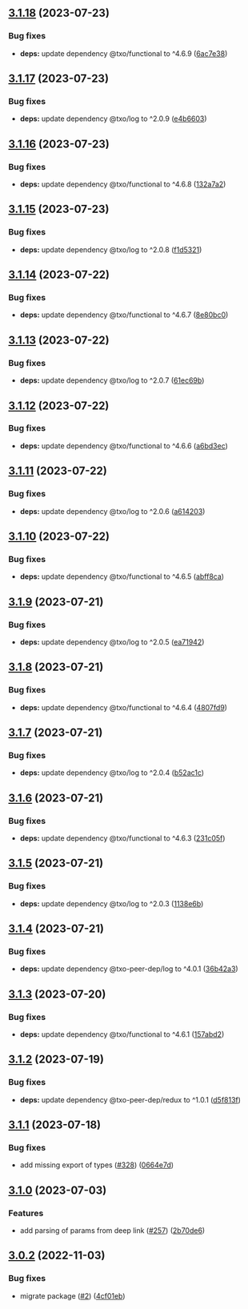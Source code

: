 ## [3.1.18](https://github.com/technology-studio/react-native-deep-linking/compare/v3.1.17...v3.1.18) (2023-07-23)


### Bug fixes

* **deps:** update dependency @txo/functional to ^4.6.9 ([6ac7e38](https://github.com/technology-studio/react-native-deep-linking/commit/6ac7e38a2de583d625547092704709d3febf56bf))

## [3.1.17](https://github.com/technology-studio/react-native-deep-linking/compare/v3.1.16...v3.1.17) (2023-07-23)


### Bug fixes

* **deps:** update dependency @txo/log to ^2.0.9 ([e4b6603](https://github.com/technology-studio/react-native-deep-linking/commit/e4b66031ca601863646e3a5067e5b49d4a3812da))

## [3.1.16](https://github.com/technology-studio/react-native-deep-linking/compare/v3.1.15...v3.1.16) (2023-07-23)


### Bug fixes

* **deps:** update dependency @txo/functional to ^4.6.8 ([132a7a2](https://github.com/technology-studio/react-native-deep-linking/commit/132a7a2deaffedfb7263160a548a910b67873643))

## [3.1.15](https://github.com/technology-studio/react-native-deep-linking/compare/v3.1.14...v3.1.15) (2023-07-23)


### Bug fixes

* **deps:** update dependency @txo/log to ^2.0.8 ([f1d5321](https://github.com/technology-studio/react-native-deep-linking/commit/f1d532164a9878520a91e264b70822a3c2e4d4d9))

## [3.1.14](https://github.com/technology-studio/react-native-deep-linking/compare/v3.1.13...v3.1.14) (2023-07-22)


### Bug fixes

* **deps:** update dependency @txo/functional to ^4.6.7 ([8e80bc0](https://github.com/technology-studio/react-native-deep-linking/commit/8e80bc028b0999c18098ff12ae00162b15c1cb4a))

## [3.1.13](https://github.com/technology-studio/react-native-deep-linking/compare/v3.1.12...v3.1.13) (2023-07-22)


### Bug fixes

* **deps:** update dependency @txo/log to ^2.0.7 ([61ec69b](https://github.com/technology-studio/react-native-deep-linking/commit/61ec69b182b35fe057cbe7e390f49b9f0fe99d3f))

## [3.1.12](https://github.com/technology-studio/react-native-deep-linking/compare/v3.1.11...v3.1.12) (2023-07-22)


### Bug fixes

* **deps:** update dependency @txo/functional to ^4.6.6 ([a6bd3ec](https://github.com/technology-studio/react-native-deep-linking/commit/a6bd3ec941a800195c1b4ecd49fc22b10903fec9))

## [3.1.11](https://github.com/technology-studio/react-native-deep-linking/compare/v3.1.10...v3.1.11) (2023-07-22)


### Bug fixes

* **deps:** update dependency @txo/log to ^2.0.6 ([a614203](https://github.com/technology-studio/react-native-deep-linking/commit/a6142031fe0215774b8c93192d307e626b48abaf))

## [3.1.10](https://github.com/technology-studio/react-native-deep-linking/compare/v3.1.9...v3.1.10) (2023-07-22)


### Bug fixes

* **deps:** update dependency @txo/functional to ^4.6.5 ([abff8ca](https://github.com/technology-studio/react-native-deep-linking/commit/abff8caf38bf88869bbc644e9807ecb39184ff4e))

## [3.1.9](https://github.com/technology-studio/react-native-deep-linking/compare/v3.1.8...v3.1.9) (2023-07-21)


### Bug fixes

* **deps:** update dependency @txo/log to ^2.0.5 ([ea71942](https://github.com/technology-studio/react-native-deep-linking/commit/ea71942b988cce980512ccdc190ca1a44f6fbce8))

## [3.1.8](https://github.com/technology-studio/react-native-deep-linking/compare/v3.1.7...v3.1.8) (2023-07-21)


### Bug fixes

* **deps:** update dependency @txo/functional to ^4.6.4 ([4807fd9](https://github.com/technology-studio/react-native-deep-linking/commit/4807fd9571e5891f2ffd7a010c423d4b8c4eb3da))

## [3.1.7](https://github.com/technology-studio/react-native-deep-linking/compare/v3.1.6...v3.1.7) (2023-07-21)


### Bug fixes

* **deps:** update dependency @txo/log to ^2.0.4 ([b52ac1c](https://github.com/technology-studio/react-native-deep-linking/commit/b52ac1cb94908fea5a42f552bdfb440e9e379ab0))

## [3.1.6](https://github.com/technology-studio/react-native-deep-linking/compare/v3.1.5...v3.1.6) (2023-07-21)


### Bug fixes

* **deps:** update dependency @txo/functional to ^4.6.3 ([231c05f](https://github.com/technology-studio/react-native-deep-linking/commit/231c05f68625651f0693b2e688e6536aef08e16b))

## [3.1.5](https://github.com/technology-studio/react-native-deep-linking/compare/v3.1.4...v3.1.5) (2023-07-21)


### Bug fixes

* **deps:** update dependency @txo/log to ^2.0.3 ([1138e6b](https://github.com/technology-studio/react-native-deep-linking/commit/1138e6bb5468c061580f2ae89055f07f86f06f08))

## [3.1.4](https://github.com/technology-studio/react-native-deep-linking/compare/v3.1.3...v3.1.4) (2023-07-21)


### Bug fixes

* **deps:** update dependency @txo-peer-dep/log to ^4.0.1 ([36b42a3](https://github.com/technology-studio/react-native-deep-linking/commit/36b42a3d398e9df485c0f66145b6071d089e5a6f))

## [3.1.3](https://github.com/technology-studio/react-native-deep-linking/compare/v3.1.2...v3.1.3) (2023-07-20)


### Bug fixes

* **deps:** update dependency @txo/functional to ^4.6.1 ([157abd2](https://github.com/technology-studio/react-native-deep-linking/commit/157abd224d9815c14fc3e6ed7261957655152125))

## [3.1.2](https://github.com/technology-studio/react-native-deep-linking/compare/v3.1.1...v3.1.2) (2023-07-19)


### Bug fixes

* **deps:** update dependency @txo-peer-dep/redux to ^1.0.1 ([d5f813f](https://github.com/technology-studio/react-native-deep-linking/commit/d5f813f0bd69428c04aad62697ea138e89a42812))

## [3.1.1](https://github.com/technology-studio/react-native-deep-linking/compare/v3.1.0...v3.1.1) (2023-07-18)


### Bug fixes

* add missing export of types ([#328](https://github.com/technology-studio/react-native-deep-linking/issues/328)) ([0664e7d](https://github.com/technology-studio/react-native-deep-linking/commit/0664e7dec1dcb6abd29f11194fccff240aa75675))

## [3.1.0](https://github.com/technology-studio/react-native-deep-linking/compare/v3.0.2...v3.1.0) (2023-07-03)


### Features

* add parsing of params from deep link ([#257](https://github.com/technology-studio/react-native-deep-linking/issues/257)) ([2b70de6](https://github.com/technology-studio/react-native-deep-linking/commit/2b70de6152fa0c90f16e7d638fc865740567eae4))

## [3.0.2](https://github.com/technology-studio/react-native-deep-linking/compare/v3.0.1...v3.0.2) (2022-11-03)


### Bug fixes

* migrate package ([#2](https://github.com/technology-studio/react-native-deep-linking/issues/2)) ([4cf01eb](https://github.com/technology-studio/react-native-deep-linking/commit/4cf01eb5f6352122199c92661ec402f98d801606))
